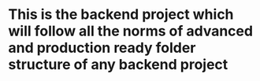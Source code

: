 # This is the backend project which will follow all the norms of advanced and production ready folder structure of any backend project 